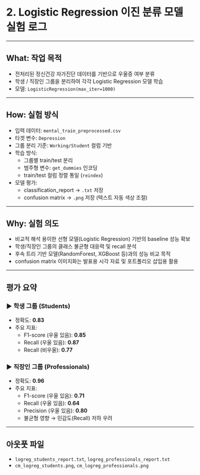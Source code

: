 # 2. Logistic Regression 이진 분류 모델 실험 로그

---

## What: 작업 목적

- 전처리된 정신건강 자가진단 데이터를 기반으로 우울증 여부 분류
- 학생 / 직장인 그룹을 분리하여 각각 Logistic Regression 모델 학습
- 모델: `LogisticRegression(max_iter=1000)`

---

## How: 실험 방식

- 입력 데이터: `mental_train_preprocessed.csv`
- 타겟 변수: `Depression`
- 그룹 분리 기준: `Working/Student` 컬럼 기반
- 학습 방식:
  - 그룹별 train/test 분리
  - 범주형 변수: `get_dummies` 인코딩
  - train/test 컬럼 정렬 통일 (`reindex`)
- 모델 평가:
  - classification_report → `.txt` 저장
  - confusion matrix → `.png` 저장 (텍스트 자동 색상 조절)

---

## Why: 실험 의도

- 비교적 해석 용이한 선형 모델(Logistic Regression) 기반의 baseline 성능 확보
- 학생/직장인 그룹의 클래스 불균형 대응력 및 recall 분석
- 후속 트리 기반 모델(RandomForest, XGBoost 등)과의 성능 비교 목적
- confusion matrix 이미지화는 발표용 시각 자료 및 포트폴리오 삽입용 활용

---

## 평가 요약

### ▶ 학생 그룹 (Students)
- 정확도: **0.83**
- 주요 지표:
  - F1-score (우울 있음): **0.85**
  - Recall (우울 있음): **0.87**
  - Recall (비우울): **0.77**

### ▶ 직장인 그룹 (Professionals)
- 정확도: **0.96**
- 주요 지표:
  - F1-score (우울 있음): **0.71**
  - Recall (우울 있음): **0.64**
  - Precision (우울 있음): **0.80**
  - 불균형 영향 → 민감도(Recall) 저하 우려

---

## 아웃풋 파일

- `logreg_students_report.txt`, `logreg_professionals_report.txt`
- `cm_logreg_students.png`, `cm_logreg_professionals.png`
